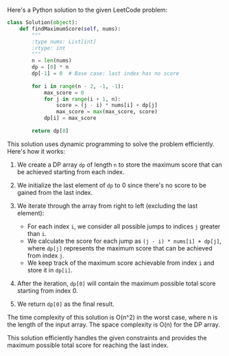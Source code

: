 Here's a Python solution to the given LeetCode problem:

```python
class Solution(object):
    def findMaximumScore(self, nums):
        """
        :type nums: List[int]
        :rtype: int
        """
        n = len(nums)
        dp = [0] * n
        dp[-1] = 0  # Base case: last index has no score
        
        for i in range(n - 2, -1, -1):
            max_score = 0
            for j in range(i + 1, n):
                score = (j - i) * nums[i] + dp[j]
                max_score = max(max_score, score)
            dp[i] = max_score
        
        return dp[0]
```

This solution uses dynamic programming to solve the problem efficiently. Here's how it works:

1. We create a DP array `dp` of length `n` to store the maximum score that can be achieved starting from each index.

2. We initialize the last element of `dp` to 0 since there's no score to be gained from the last index.

3. We iterate through the array from right to left (excluding the last element):
   - For each index `i`, we consider all possible jumps to indices `j` greater than `i`.
   - We calculate the score for each jump as `(j - i) * nums[i] + dp[j]`, where `dp[j]` represents the maximum score that can be achieved from index `j`.
   - We keep track of the maximum score achievable from index `i` and store it in `dp[i]`.

4. After the iteration, `dp[0]` will contain the maximum possible total score starting from index 0.

5. We return `dp[0]` as the final result.

The time complexity of this solution is O(n^2) in the worst case, where n is the length of the input array. The space complexity is O(n) for the DP array.

This solution efficiently handles the given constraints and provides the maximum possible total score for reaching the last index.